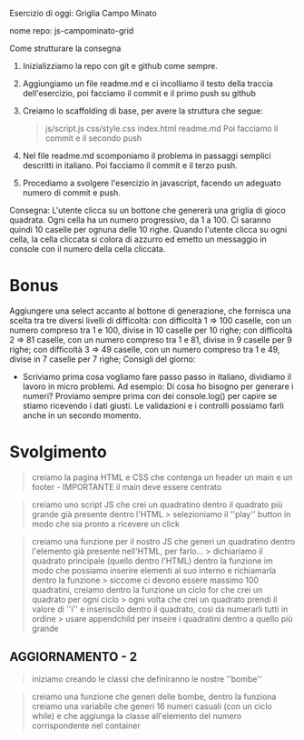 Esercizio di oggi: Griglia Campo Minato

nome repo: js-campominato-grid

Come strutturare la consegna
1. Inizializziamo la repo con git e github come sempre.

2. Aggiungiamo un file readme.md e ci incolliamo il testo della traccia dell'esercizio, poi facciamo il commit e il primo push su github
3. Creiamo lo scaffolding di base, per avere la struttura che segue:
    > js/script.js
    > css/style.css
    > index.html
    > readme.md
Poi facciamo il commit e il secondo push

4. Nel file readme.md scomponiamo il problema in passaggi semplici
descritti in italiano. Poi facciamo il commit e il terzo push.
5. Procediamo a svolgere l'esercizio in javascript,  facendo un adeguato numero di commit e push.

Consegna:
L'utente clicca su un bottone che genererà una griglia di gioco quadrata. Ogni cella ha un numero progressivo, da 1 a 100. Ci saranno quindi 10 caselle per ognuna delle 10 righe. Quando l'utente clicca su ogni cella, la cella cliccata si colora di azzurro ed emetto un messaggio in console con il numero della cella cliccata.



# Bonus
Aggiungere una select accanto al bottone di generazione, che fornisca una scelta tra tre diversi livelli di difficoltà:
con difficoltà 1 => 100 caselle, con un numero compreso tra 1 e 100, divise in 10 caselle per 10 righe;
con difficoltà 2 => 81 caselle, con un numero compreso tra 1 e 81, divise in 9 caselle per 9 righe;
con difficoltà 3 => 49 caselle, con un numero compreso tra 1 e 49, divise in 7 caselle per 7 righe;
Consigli del giorno:
 - Scriviamo prima cosa vogliamo fare passo passo in italiano, dividiamo il lavoro in micro problemi.
    Ad esempio: Di cosa ho bisogno per generare i numeri?
    Proviamo sempre prima con dei console.log() per capire se stiamo ricevendo i dati giusti. Le validazioni e i controlli possiamo farli anche in un secondo momento.





# Svolgimento

> creiamo la pagina HTML e CSS che contenga un header un main e un footer
    - IMPORTANTE il main deve essere centrato


> creiamo uno script JS che crei un quadratino dentro il quadrato più grande già presente dentro l'HTML
    > selezioniamo il ''play'' button in modo che sia pronto a ricevere un click

> creiamo una funzione per il nostro JS che generi un quadratino dentro l'elemento già presente nell'HTML, per farlo...
    > dichiariamo il quadrato principale (quello dentro l'HTML) dentro la funzione im modo che possiamo inserire elementi al suo interno e richiamarla dentro la funzione
    > siccome ci devono essere massimo 100 quadratini, creiamo dentro la funzione un ciclo for che crei un quadrato per ogni ciclo
    > ogni volta che crei un quadrato prendi il valore di ''i'' e inseriscilo dentro il quadrato, così da numerarli tutti in ordine
    > usare appendchild per inseire i quadratini dentro a quello più grande

## AGGIORNAMENTO - 2
> iniziamo creando le classi che definiranno le nostre ''bombe''

> creiamo una funzione che generi delle bombe, dentro la funziona creiamo una variabile che generi 16 numeri casuali (con un ciclo while) e che aggiunga la classe all'elemento del numero corrispondente nel container